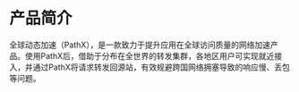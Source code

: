 # 产品简介



全球动态加速（PathX），是一款致力于提升应用在全球访问质量的网络加速产品。使用PathX后，借助于分布在全世界的转发集群，各地区用户可实现就近接入，并通过PathX将请求转发回源站，有效规避跨国网络拥塞导致的响应慢、丢包等问题。


